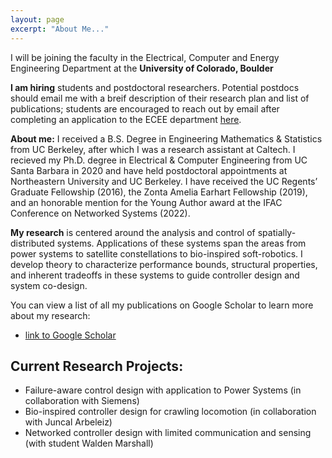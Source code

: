 ```yaml
---
layout: page
excerpt: "About Me..."
---
```


I will be joining the faculty in the Electrical, Computer and Energy Engineering Department at the **University of Colorado, Boulder**

**I am hiring** students and postdoctoral researchers. Potential postdocs should email me with a breif description of their research plan and list of publications; students are encouraged to reach out by email after completing an application to the ECEE department [here](https://www.colorado.edu/ecee/admissions/graduate-admissions). 

**About me:** I received a B.S. Degree in Engineering Mathematics & Statistics from UC Berkeley, after which I was a research assistant at Caltech. I recieved my Ph.D. degree in Electrical & Computer Engineering from UC Santa Barbara in 2020 and have held postdoctoral appointments at Northeastern University and UC Berkeley. I have received the UC Regents’ Graduate Fellowship (2016),
the Zonta Amelia Earhart Fellowship (2019), and an honorable mention for the Young Author award at the IFAC Conference on Networked Systems (2022).


**My research** is centered around the analysis and control of spatially-distributed systems. Applications of these systems span the areas from power systems to satellite constellations to bio-inspired soft-robotics. I develop theory to characterize performance bounds, structural properties, and inherent tradeoffs in these systems to guide controller design and system co-design.

You can view a list of all my publications on Google Scholar to learn more about my research:

- [link to Google Scholar](https://scholar.google.com/citations?user=WzacMi8AAAAJ&hl=en&authuser=1)



## Current Research Projects:

- Failure-aware control design with application to Power Systems (in collaboration with Siemens)
- Bio-inspired controller design for crawling locomotion (in collaboration with Juncal Arbeleiz) 
- Networked controller design with limited communication and sensing (with student Walden Marshall) 

